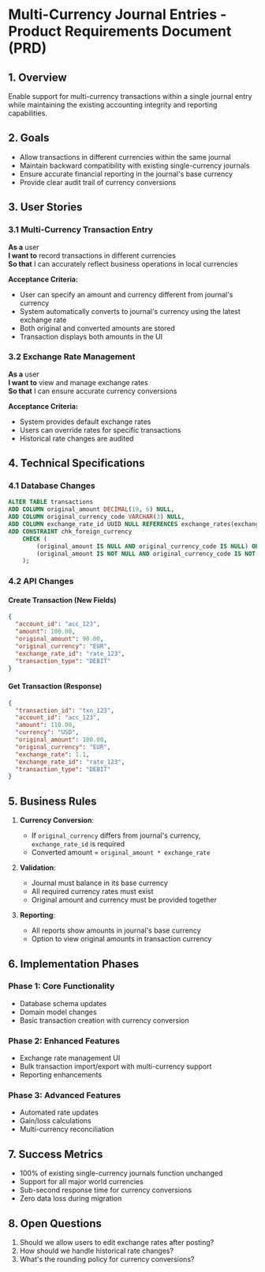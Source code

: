# Multi-Currency Journal Entries - Product Requirements Document (PRD)

## 1. Overview
Enable support for multi-currency transactions within a single journal entry while maintaining the existing accounting integrity and reporting capabilities.

## 2. Goals
- Allow transactions in different currencies within the same journal
- Maintain backward compatibility with existing single-currency journals
- Ensure accurate financial reporting in the journal's base currency
- Provide clear audit trail of currency conversions

## 3. User Stories

### 3.1 Multi-Currency Transaction Entry
**As a** user  
**I want to** record transactions in different currencies  
**So that** I can accurately reflect business operations in local currencies  

**Acceptance Criteria:**
- User can specify an amount and currency different from journal's currency
- System automatically converts to journal's currency using the latest exchange rate
- Both original and converted amounts are stored
- Transaction displays both amounts in the UI

### 3.2 Exchange Rate Management
**As a** user  
**I want to** view and manage exchange rates  
**So that** I can ensure accurate currency conversions  

**Acceptance Criteria:**
- System provides default exchange rates
- Users can override rates for specific transactions
- Historical rate changes are audited

## 4. Technical Specifications

### 4.1 Database Changes
```sql
ALTER TABLE transactions
ADD COLUMN original_amount DECIMAL(19, 6) NULL,
ADD COLUMN original_currency_code VARCHAR(3) NULL,
ADD COLUMN exchange_rate_id UUID NULL REFERENCES exchange_rates(exchange_rate_id),
ADD CONSTRAINT chk_foreign_currency 
    CHECK (
        (original_amount IS NULL AND original_currency_code IS NULL) OR
        (original_amount IS NOT NULL AND original_currency_code IS NOT NULL)
    );
```

### 4.2 API Changes
#### Create Transaction (New Fields)
```json
{
  "account_id": "acc_123",
  "amount": 100.00,
  "original_amount": 90.00,
  "original_currency": "EUR",
  "exchange_rate_id": "rate_123",
  "transaction_type": "DEBIT"
}
```

#### Get Transaction (Response)
```json
{
  "transaction_id": "txn_123",
  "account_id": "acc_123",
  "amount": 110.00,
  "currency": "USD",
  "original_amount": 100.00,
  "original_currency": "EUR",
  "exchange_rate": 1.1,
  "exchange_rate_id": "rate_123",
  "transaction_type": "DEBIT"
}
```

## 5. Business Rules
1. **Currency Conversion**:
   - If `original_currency` differs from journal's currency, `exchange_rate_id` is required
   - Converted amount = `original_amount * exchange_rate`

2. **Validation**:
   - Journal must balance in its base currency
   - All required currency rates must exist
   - Original amount and currency must be provided together

3. **Reporting**:
   - All reports show amounts in journal's base currency
   - Option to view original amounts in transaction currency

## 6. Implementation Phases

### Phase 1: Core Functionality
- Database schema updates
- Domain model changes
- Basic transaction creation with currency conversion

### Phase 2: Enhanced Features
- Exchange rate management UI
- Bulk transaction import/export with multi-currency support
- Reporting enhancements

### Phase 3: Advanced Features
- Automated rate updates
- Gain/loss calculations
- Multi-currency reconciliation

## 7. Success Metrics
- 100% of existing single-currency journals function unchanged
- Support for all major world currencies
- Sub-second response time for currency conversions
- Zero data loss during migration

## 8. Open Questions
1. Should we allow users to edit exchange rates after posting?
2. How should we handle historical rate changes?
3. What's the rounding policy for currency conversions?
